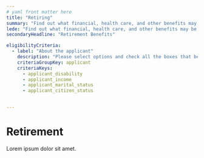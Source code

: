 ```yaml
---
# yaml front matter here
title: "Retiring"
summary: "Find out what financial, health care, and other benefits may be available as you enter this next phase of your life."
lede: "Find out what financial, health care, and other benefits may be available as you enter this next phase of your life."
secondaryHeadline: "Retirement Benefits"

eligibilityCriteria:
  - label: "About the applicant"
    description: "Please select options and check all the boxes that best describe you (the person who will be applying for benefits)."
    criteriaGroupKey: applicant
    criteriaKeys:
      - applicant_disability
      - applicant_income
      - applicant_marital_status
      - applicant_citizen_status
      

---
```


# Retirement

Lorem ipsum dolor sit amet.
